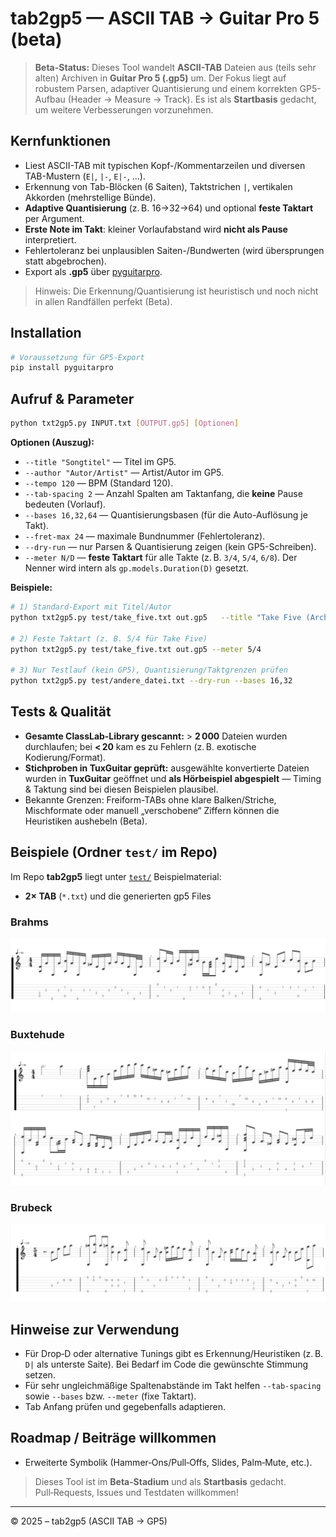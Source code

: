 # tab2gp5 — ASCII TAB → Guitar Pro 5 (beta)

> **Beta-Status:** Dieses Tool wandelt **ASCII-TAB** Dateien aus (teils sehr alten) Archiven in **Guitar Pro 5 (.gp5)** um. Der Fokus liegt auf robustem Parsen, adaptiver Quantisierung und einem korrekten GP5-Aufbau (Header → Measure → Track). Es ist als **Startbasis** gedacht, um weitere Verbesserungen vorzunehmen.


## Kernfunktionen
- Liest ASCII-TAB mit typischen Kopf-/Kommentarzeilen und diversen TAB-Mustern (`E|`, `|-`, `E|-`, …).
- Erkennung von Tab-Blöcken (6 Saiten), Taktstrichen `|`, vertikalen Akkorden (mehrstellige Bünde).
- **Adaptive Quantisierung** (z. B. 16→32→64) und optional **feste Taktart** per Argument.
- **Erste Note im Takt**: kleiner Vorlaufabstand wird **nicht als Pause** interpretiert.
- Fehlertoleranz bei unplausiblen Saiten-/Bundwerten (wird übersprungen statt abgebrochen).
- Export als **.gp5** über [pyguitarpro](https://pypi.org/project/pyguitarpro/).

> Hinweis: Die Erkennung/Quantisierung ist heuristisch und noch nicht in allen Randfällen perfekt (Beta).

## Installation
```bash
# Voraussetzung für GP5-Export
pip install pyguitarpro
```

## Aufruf & Parameter

```bash
python txt2gp5.py INPUT.txt [OUTPUT.gp5] [Optionen]
```

**Optionen (Auszug):**
- `--title "Songtitel"` — Titel im GP5.
- `--author "Autor/Artist"` — Artist/Autor im GP5.
- `--tempo 120` — BPM (Standard 120).
- `--tab-spacing 2` — Anzahl Spalten am Taktanfang, die **keine** Pause bedeuten (Vorlauf).
- `--bases 16,32,64` — Quantisierungsbasen (für die Auto-Auflösung je Takt).
- `--fret-max 24` — maximale Bundnummer (Fehlertoleranz).
- `--dry-run` — nur Parsen & Quantisierung zeigen (kein GP5-Schreiben).
- `--meter N/D` — **feste Taktart** für alle Takte (z. B. `3/4`, `5/4`, `6/8`). Der Nenner wird intern als `gp.models.Duration(D)` gesetzt.

**Beispiele:**
```bash
# 1) Standard-Export mit Titel/Autor
python txt2gp5.py test/take_five.txt out.gp5   --title "Take Five (Archiv)" --author "Archiv" --tempo 170 --tab-spacing 2

# 2) Feste Taktart (z. B. 5/4 für Take Five)
python txt2gp5.py test/take_five.txt out.gp5 --meter 5/4

# 3) Nur Testlauf (kein GP5), Quantisierung/Taktgrenzen prüfen
python txt2gp5.py test/andere_datei.txt --dry-run --bases 16,32
```

## Tests & Qualität
- **Gesamte ClassLab‑Library gescannt:** > **2 000** Dateien wurden durchlaufen; bei **< 20** kam es zu Fehlern (z. B. exotische Kodierung/Format).
- **Stichproben in TuxGuitar geprüft:** ausgewählte konvertierte Dateien wurden in **TuxGuitar** geöffnet und **als Hörbeispiel abgespielt** — Timing & Taktung sind bei diesen Beispielen plausibel.
- Bekannte Grenzen: Freiform-TABs ohne klare Balken/Striche, Mischformate oder manuell „verschobene“ Ziffern können die Heuristiken aushebeln (Beta).

## Beispiele (Ordner `test/` im Repo)
Im Repo **tab2gp5** liegt unter [`test/`](https://github.com/woody6402/tab2gp5/tree/main/test) Beispielmaterial:
- **2× TAB** (`*.txt`) und die generierten gp5 Files 

### Brahms
![Screenshot 1](test/png/brahms.png)
### Buxtehude
![Screenshot 2](test/png/buxtehude.png)
### Brubeck
![Screenshot 3](test/png/take-five.png)

## Hinweise zur Verwendung
- Für Drop‑D oder alternative Tunings gibt es Erkennung/Heuristiken (z. B. `D|` als unterste Saite). Bei Bedarf im Code die gewünschte Stimmung setzen.
- Für sehr ungleichmäßige Spaltenabstände im Takt helfen `--tab-spacing` sowie `--bases` bzw. `--meter` (fixe Taktart).
- Tab Anfang prüfen und gegebenfalls adaptieren.

## Roadmap / Beiträge willkommen
- Erweiterte Symbolik (Hammer‑Ons/Pull‑Offs, Slides, Palm‑Mute, etc.).

> Dieses Tool ist im **Beta‑Stadium** und als **Startbasis** gedacht. Pull‑Requests, Issues und Testdaten willkommen!

---

© 2025 – tab2gp5 (ASCII TAB → GP5)
